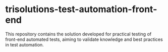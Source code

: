 # trisolutions-test-automation-front-end
 This repository contains the solution developed for practical testing of front-end automated tests, aiming to validate knowledge and best practices in test automation.
